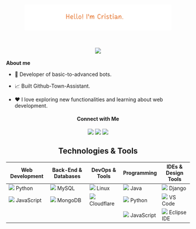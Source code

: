 <p align="center"><a href="https://github.com/Cristian-Mancera"><img width="80%" alt="Hello, I'm Cristian!" src="https://github.com/Cristian-Mancera/Cristian-Mancera/blob/main/Hello.png" /></a></p>

<br />

<div align="center">

[![](https://komarev.com/ghpvc/?username=Cristian-Mancera&color=007bff&label=Profile+Views&style=for-the-badge)]()

</div>

**About me**

- 💼 Developer of basic-to-advanced bots.  

- 📈 Built Github-Town-Assistant.

- ❤️ I love exploring new functionalities and learning about web development.

<div align="center">

#### Connect with Me

<code><a href="https://www.linkedin.com/in/cristian-mancera-156235337/" target="_blank"><img height="25" src="https://skillicons.dev/icons?i=linkedin"></a></code> 
<code><a href="[https://discord.gg/5ZA2h2j9YK](https://discord.gg/KX3HGZKZtx)" target="_blank"><img height="25" src="https://skillicons.dev/icons?i=discord"></a></code> 
<code><a href="https://github.com/Cristian-Mancera" target="_blank"><img height="25" src="https://skillicons.dev/icons?i=github"></a></code>


## Technologies & Tools

| **Web Development**                                                                 | **Back-End & Databases**                                     | **DevOps & Tools**                           | **Programming**                                          | **IDEs & Design Tools**                           |
|--------------------------------------------------------------------------------------|-------------------------------------------------------------|----------------------------------------------|----------------------------------------------------------|---------------------------------------------------|
| <code><a href="https://github.com/topics/python" target="_blank"><img height="25" src="https://skillicons.dev/icons?i=py"></a></code> Python | <code><a href="https://github.com/topics/mysql" target="_blank"><img height="25" src="https://skillicons.dev/icons?i=mysql"></a></code> MySQL | <code><a href="https://github.com/topics/linux" target="_blank"><img height="25" src="https://skillicons.dev/icons?i=linux"></a></code> Linux | <code><a href="https://github.com/topics/java" target="_blank"><img height="25" src="https://skillicons.dev/icons?i=java"></a></code> Java | <code><a href="https://github.com/topics/django" target="_blank"><img height="25" src="https://skillicons.dev/icons?i=django"></a></code> Django |
| <code><a href="https://github.com/topics/javascript" target="_blank"><img height="25" src="https://skillicons.dev/icons?i=js"></a></code> JavaScript | <code><a href="https://github.com/topics/mongodb" target="_blank"><img height="25" src="https://skillicons.dev/icons?i=mongodb"></a></code> MongoDB | <code><a href="https://github.com/topics/cloudflare" target="_blank"><img height="25" src="https://skillicons.dev/icons?i=cloudflare"></a></code> Cloudflare | <code><a href="https://github.com/topics/python" target="_blank"><img height="25" src="https://skillicons.dev/icons?i=py"></a></code> Python | <code><a href="https://github.com/topics/vscode" target="_blank"><img height="25" src="https://skillicons.dev/icons?i=vscode"></a></code> VS Code |
|                                                                                      |                                                             |                                              | <code><a href="https://github.com/topics/javascript" target="_blank"><img height="25" src="https://skillicons.dev/icons?i=js"></a></code> JavaScript | <code><a href="https://github.com/topics/eclipse" target="_blank"><img height="25" src="https://skillicons.dev/icons?i=eclipse"></a></code> Eclipse IDE |

</div>

